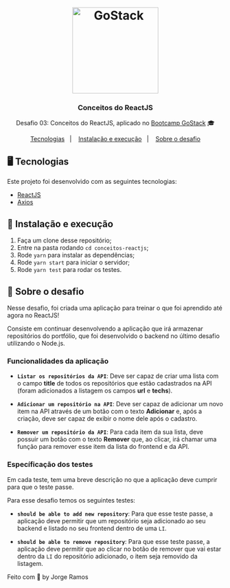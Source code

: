 <h1 align="center">
    <img alt="GoStack" src="https://rocketseat-cdn.s3-sa-east-1.amazonaws.com/bootcamp-header.png" width="200px" />
</h1>

<h3 align="center">
  Conceitos do ReactJS
</h3>

<p align="center">Desafio 03: Conceitos do ReactJS, aplicado no <a href="https://rocketseat.com.br/bootcamp">Bootcamp GoStack</a> 🎓</p>

<p align="center">
  <a href="#-tecnologias">Tecnologias</a>&nbsp;&nbsp;&nbsp;|&nbsp;&nbsp;&nbsp;
  <a href="#-instalacao-e-execução">Instalação e execução</a>&nbsp;&nbsp;&nbsp;|&nbsp;&nbsp;&nbsp;
  <a href="#-sobre-o-desafio">Sobre o desafio</a>
</p>

## 🖥 Tecnologias

Este projeto foi desenvolvido com as seguintes tecnologias:

- [ReactJS](https://reactjs.org/)
- [Axios](https://github.com/axios/axios)

## 🚀 Instalação e execução

1. Faça um clone desse repositório;
2. Entre na pasta rodando `cd conceitos-reactjs`;
3. Rode `yarn` para instalar as dependências;
4. Rode `yarn start` para iniciar o servidor;
5. Rode `yarn test` para rodar os testes.

## 🚀 Sobre o desafio

Nesse desafio, foi criada uma aplicação para treinar o que foi aprendido até agora no ReactJS!

Consiste em continuar desenvolvendo a aplicação que irá armazenar repositórios do portfólio, que foi desenvolvido o backend no último desafio utilizando o Node.js.

### Funcionalidades da aplicação

- **`Listar os repositórios da API`**: Deve ser capaz de criar uma lista com o campo **title** de todos os repositórios que estão cadastrados na API (foram adicionados a listagem os campos **url** e **techs**).

- **`Adicionar um repositório na API`**: Deve ser capaz de adicionar um novo item na API através de um botão com o texto **Adicionar** e, após a criação, deve ser capaz de exibir o nome dele após o cadastro.

- **`Remover um repositório da API`**: Para cada item da sua lista, deve possuir um botão com o texto **Remover** que, ao clicar, irá chamar uma função para remover esse item da lista do frontend e da API.

### Específicação dos testes

Em cada teste, tem uma breve descrição no que a aplicação deve cumprir para que o teste passe.

Para esse desafio temos os seguintes testes:

- **`should be able to add new repository`**: Para que esse teste passe, a aplicação deve permitir que um repositório seja adicionado ao seu backend e listado no seu frontend dentro de uma `LI`.

- **`should be able to remove repository`**: Para que esse teste passe, a aplicação deve permitir que ao clicar no botão de remover que vai estar dentro da `LI` do repositório adicionado, o item seja removido da listagem.

Feito com 💜 by Jorge Ramos
